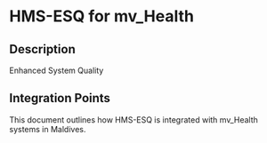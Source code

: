 # HMS-ESQ for mv_Health

## Description

Enhanced System Quality

## Integration Points

This document outlines how HMS-ESQ is integrated with mv_Health systems in Maldives.
